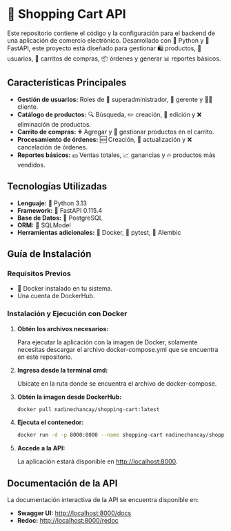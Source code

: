 # 🛒 Shopping Cart API

Este repositorio contiene el código y la configuración para el backend de una aplicación de comercio electrónico. Desarrollado con 🐍 Python y 🚀 FastAPI, este proyecto está diseñado para gestionar 🛍️ productos, 👤 usuarios, 🛒 carritos de compras, 📦 órdenes y generar 📊 reportes básicos.

## Características Principales

- **Gestión de usuarios:** Roles de 👑 superadministrador, 👔 gerente y 🧑‍💻 cliente.
- **Catálogo de productos:** 🔍 Búsqueda, ✏️ creación, 🔧 edición y ❌ eliminación de productos.
- **Carrito de compras:** ➕ Agregar y 🔄 gestionar productos en el carrito.
- **Procesamiento de órdenes:** 🆕 Creación, 🔄 actualización y ❌ cancelación de órdenes.
- **Reportes básicos:** 💵 Ventas totales, 📈 ganancias y 🔥 productos más vendidos.

## Tecnologías Utilizadas

- **Lenguaje:** 🐍 Python 3.13
- **Framework:** 🚀 FastAPI 0.115.4
- **Base de Datos:** 🐘 PostgreSQL
- **ORM:** 🔗 SQLModel
- **Herramientas adicionales:** 🐳 Docker, 🧪 pytest, 🎨 Alembic

## Guía de Instalación

### Requisitos Previos

- 🐳 Docker instalado en tu sistema.
- Una cuenta de DockerHub.

### Instalación y Ejecución con Docker

1. **Obtén los archivos necesarios:**

   Para ejecutar la aplicación con la imagen de Docker, solamente necesitas descargar el archivo docker-compose.yml que se encuentra en este repositorio. 

2. **Ingresa desde la terminal cmd:**

   Ubícate en la ruta donde se encuentra el archivo de docker-compose.

3. **Obtén la imagen desde DockerHub:**

   ```bash
   docker pull nadinechancay/shopping-cart:latest
   ```

4. **Ejecuta el contenedor:**

   ```bash
   docker run -d -p 8000:8000 --name shopping-cart nadinechancay/shopping-cart:latest
   ```

5. **Accede a la API:**

   La aplicación estará disponible en [http://localhost:8000](http://localhost:8000).

## Documentación de la API

La documentación interactiva de la API se encuentra disponible en:

- **Swagger UI:** [http://localhost:8000/docs](http://localhost:8000/docs)
- **Redoc:** [http://localhost:8000/redoc](http://localhost:8000/redoc)

